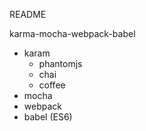 README

karma-mocha-webpack-babel

- karam
  - phantomjs
  - chai
  - coffee
- mocha
- webpack
- babel (ES6)
